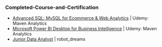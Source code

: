 ### Completed-Course-and-Certification

+ [Advanced SQL: MySQL for Ecommerce & Web Analytics](https://www.udemy.com/certificate/UC-78a2ac11-d731-4d90-94a2-ff9aaf587583/) | Udemy: Maven Analytics
+ [Microsoft Power BI Desktop for Business Intelligence](https://www.udemy.com/certificate/UC-c88becde-0422-40c6-8751-77769106b47b/) | Udemy: Maven Analytics
+ [Junior Data Analyst](https://my-ua.robotdreams.cc/uk/certificate/64c37d0f343b8) | robot_dreams
